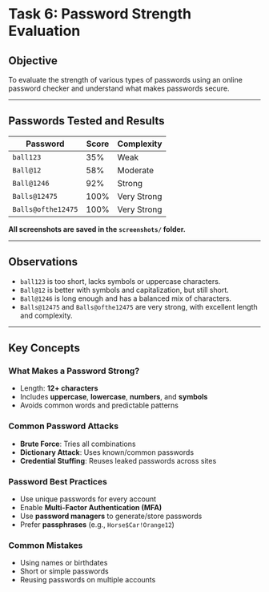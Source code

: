 
# Task 6: Password Strength Evaluation

## Objective

To evaluate the strength of various types of passwords using an online password checker and understand what makes passwords secure.

---

## Passwords Tested and Results

| Password              | Score     | Complexity     |
|-----------------------|-----------|----------------|
| `ball123`             | 35%       | Weak           |
| `Ball@12`             | 58%       | Moderate       |
| `Ball@1246`           | 92%       | Strong         |
| `Balls@12475`         | 100%      | Very Strong    |
| `Balls@ofthe12475`    | 100%      | Very Strong    |

 
 **All screenshots are saved in the `screenshots/` folder.**

---

## Observations

- `ball123` is too short, lacks symbols or uppercase characters.
- `Ball@12` is better with symbols and capitalization, but still short.
- `Ball@1246` is long enough and has a balanced mix of characters.
- `Balls@12475` and `Balls@ofthe12475` are very strong, with excellent length and complexity.

---

## Key Concepts

### What Makes a Password Strong?
- Length: **12+ characters**
- Includes **uppercase**, **lowercase**, **numbers**, and **symbols**
- Avoids common words and predictable patterns

### Common Password Attacks
- **Brute Force**: Tries all combinations
- **Dictionary Attack**: Uses known/common passwords
- **Credential Stuffing**: Reuses leaked passwords across sites

### Password Best Practices
- Use unique passwords for every account
- Enable **Multi-Factor Authentication (MFA)**
- Use **password managers** to generate/store passwords
- Prefer **passphrases** (e.g., `Horse$Car!Orange12`)

### Common Mistakes
- Using names or birthdates
- Short or simple passwords
- Reusing passwords on multiple accounts



